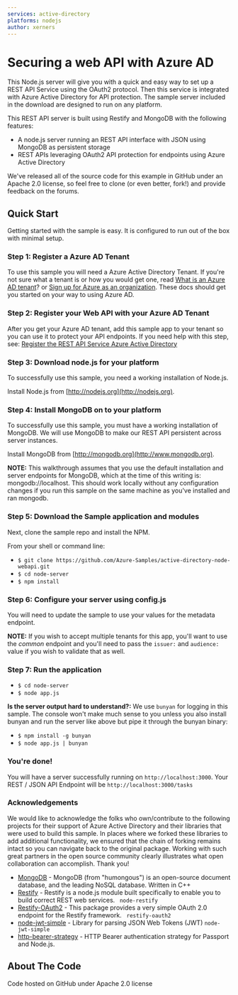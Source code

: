 ```yaml
---
services: active-directory
platforms: nodejs
author: xerners
---
```


# Securing a web API with Azure AD

This Node.js server will give you with a quick and easy way to set up a REST API Service using the OAuth2 protocol. Then this service is integrated with Azure Active Directory for API protection. The sample server included in the download are designed to run on any platform.

This REST API server is built using Restify and MongoDB with the following features:

* A node.js server running an REST API interface with JSON using MongoDB as persistent storage
* REST APIs leveraging OAuth2 API protection for endpoints using Azure Active Directory

We've released all of the source code for this example in GitHub under an Apache 2.0 license, so feel free to clone (or even better, fork!) and provide feedback on the forums.


## Quick Start

Getting started with the sample is easy. It is configured to run out of the box with minimal setup.

### Step 1: Register a Azure AD Tenant

To use this sample you will need a Azure Active Directory Tenant. If you're not sure what a tenant is or how you would get one, read [What is an Azure AD tenant](http://technet.microsoft.com/library/jj573650.aspx)? or [Sign up for Azure as an organization](http://azure.microsoft.com/en-us/documentation/articles/sign-up-organization/). These docs should get you started on your way to using Azure AD.

### Step 2: Register your Web API with your Azure AD Tenant

After you get your Azure AD tenant, add this sample app to your tenant so you can use it to protect your API endpoints. If you need help with this step, see: [Register the REST API Service Azure Active Directory](https://github.com/AzureADSamples/WebAPI-Nodejs/wiki/Setup-Windows-Azure-AD)

### Step 3: Download node.js for your platform
To successfully use this sample, you need a working installation of Node.js.

Install Node.js from [http://nodejs.org](http://nodejs.org).

### Step 4: Install MongoDB on to your platform

To successfully use this sample, you must have a working installation of MongoDB. We will use MongoDB to make our REST API persistent across server instances.

Install MongoDB from [http://mongodb.org](http://www.mongodb.org).

**NOTE:** This walkthrough assumes that you use the default installation and server endpoints for MongoDB, which at the time of this writing is: mongodb://localhost. This should work locally without any configuration changes if you run this sample on the same machine as you've installed and ran mongodb.


### Step 5: Download the Sample application and modules

Next, clone the sample repo and install the NPM.

From your shell or command line:

* `$ git clone https://github.com/Azure-Samples/active-directory-node-webapi.git`
* `$ cd node-server`
* `$ npm install`

### Step 6: Configure your server using config.js

You will need to update the sample to use your values for the metadata endpoint.

**NOTE:** If you wish to accept multiple tenants for this app, you'll want to use the *common* endpoint and you'll need to pass the `issuer:` and `audience:` value if you wish to validate that as well.

### Step 7: Run the application


* `$ cd node-server	`
* `$ node app.js`

**Is the server output hard to understand?:** We use `bunyan` for logging in this sample. The console won't make much sense to you unless you also install bunyan and run the server like above but pipe it through the bunyan binary:

* `$ npm install -g bunyan`
* `$ node app.js | bunyan`

### You're done!

You will have a server successfully running on `http://localhost:3000`. Your REST / JSON API Endpoint will be `http://localhost:3000/tasks`

### Acknowledgements

We would like to acknowledge the folks who own/contribute to the following projects for their support of Azure Active Directory and their libraries that were used to build this sample. In places where we forked these libraries to add additional functionality, we ensured that the chain of forking remains intact so you can navigate back to the original package. Working with such great partners in the open source community clearly illustrates what open collaboration can accomplish. Thank you!


- [MongoDB](http://www.mongodb.org) - MongoDB (from "humongous") is an open-source document database, and the leading NoSQL database. Written in C++
- [Restify](http://mcavage.me/node-restify/) - Restify is a node.js module built specifically to enable you to build correct REST web services. ``` node-restify```
- [Restify-OAuth2](https://github.com/domenic/restify-oauth2) - This package provides a very simple OAuth 2.0 endpoint for the Restify framework. ``` restify-oauth2```
- [node-jwt-simple](https://github.com/hokaccha/node-jwt-simple) - Library for parsing JSON Web Tokens (JWT) ```node-jwt-simple```
- [http-bearer-strategy](https://github.com/jaredhanson/passport-http-bearer) - HTTP Bearer authentication strategy for Passport and Node.js.




## About The Code

Code hosted on GitHub under Apache 2.0 license
